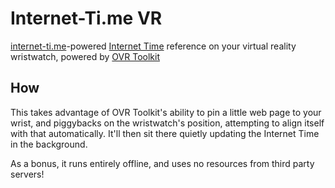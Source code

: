 # Internet-Ti.me VR

[internet-ti.me](https://internet-ti.me)-powered [Internet Time](https://en.wikipedia.org/wiki/Swatch_Internet_Time) reference on your virtual reality wristwatch, powered by [OVR Toolkit](https://store.steampowered.com/app/1068820/OVR_Toolkit/)

## How

This takes advantage of OVR Toolkit's ability to pin a little web page to your wrist, and piggybacks on the wristwatch's position, attempting to align itself with that automatically. It'll then sit there quietly updating the Internet Time in the background.

As a bonus, it runs entirely offline, and uses no resources from third party servers!
